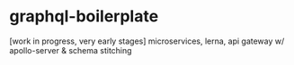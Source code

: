# graphql-boilerplate
[work in progress, very early stages] microservices, lerna, api gateway w/ apollo-server &amp; schema stitching 
